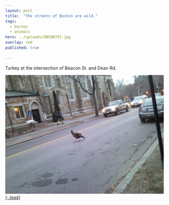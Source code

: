 ```yaml
---
layout: post
title:  "The streets of Boston are wild."
tags:
  - boston
  - animals
hero: ../uploads/SNC00757.jpg
overlay: red
published: true

---
```


Turkey at the intersection of Beacon St. and Dean Rd.

[![How did they get up there?](../uploads/SNC00757.jpg){:.lead}](../uploads/SNC00757.jpg)